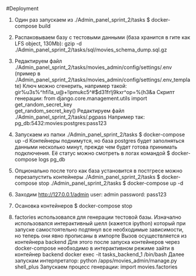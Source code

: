 #Deployment

1. Один раз запускаем из ./Admin_panel_sprint_2/tasks $ docker-compose build
2. Распаковываем базу с тестовыми данными (база хранится в гите как LFS object, 130Mb):
gzip -d ./Admin_panel_sprint_2/tasks/sql/movies_schema_dump.sql.gz
3. Редактируем файл ./Admin_panel_sprint_2/tasks/movies_admin/config/settings/.env
   (пример в ./Admin_panel_sprint_2/tasks/movies_admin/config/settings/.env_template)
   Ключ можно сгенерить, например такой: gir%u3s%^hfi1a_u@+!ipmukc5^#$d31fr!j9kxr^op=%(h3&a
  Скрипт генерации:
   from django.core.management.utils import get_random_secret_key  
   get_random_secret_key()
   Редактируем файл ./Admin_panel_sprint_2/tasks/.pgpass
   Например так:
   pg_db:5432:movies:postgres:pass123
4. Запускаем из папки ./Admin_panel_sprint_2/tasks $ docker-compose up -d
    Контейнеры поднимутся, но база postgres будет заполняться данными несколько минут, 
   прежде чем будет готова принимать подключения. Её статус можно смотреть в логах командой $ docker-compose logs pg_db
   
5. Опционально после того как база установится в постгресе можно перезапустить контейнеры
   ./Admin_panel_sprint_2/tasks $ docker-compose stop
   ./Admin_panel_sprint_2/tasks $ docker-compose up -d
5. Заходим http://127.0.0.1/admin
    user: admin
    password: pass123
   
6. Осановка контейнеров $ docker-compose stop

7. factories использовался для генерации тестовой базы. 
   Изначално использовался интерактивный шелл (кажется ipython) который при запуске самостоятельно подтянул все необходимые
   зависимости, но теперь они явно прописаны в импорте
    Вызов осуществляется из контейнера backend
    Для этого после запуска контейнеров через docker-compose необходимо в интерактивном режиме зайти в контейнер backend
    docker exec -it tasks_backend_1  /bin/bash
    Далее запускам интерпретатор:
    python /apps/movies_admin/manage.py shell_plus
    Запускаем процесс генерации:
    import movies.factories
   
